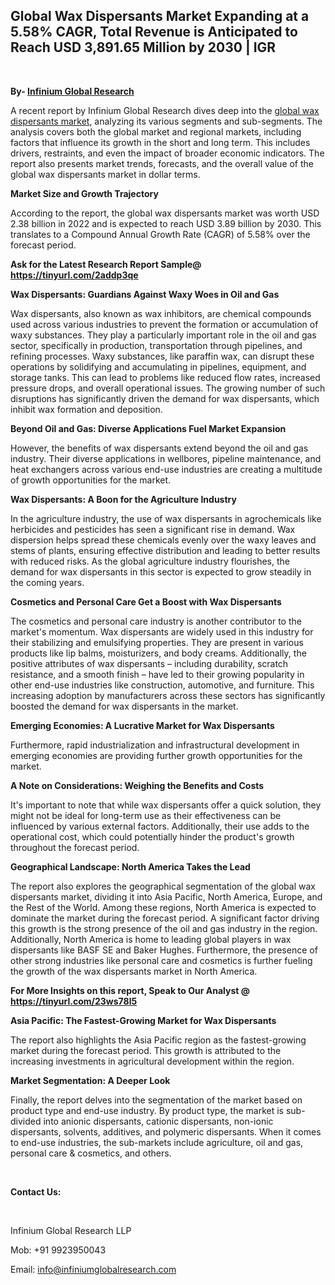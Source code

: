 <h2><strong>Global Wax Dispersants Market Expanding at a 5.58% CAGR, Total Revenue is Anticipated to Reach USD 3,891.65 Million by 2030 | IGR</strong></h2>
<p>&nbsp;</p>
<p><strong>By- </strong><a href="https://www.infiniumglobalresearch.com"><strong>Infinium Global Research</strong></a></p>
<p>A recent report by Infinium Global Research dives deep into the <a href="https://www.infiniumglobalresearch.com/market-reports/global-wax-dispersants-market">global wax dispersants market</a>, analyzing its various segments and sub-segments. The analysis covers both the global market and regional markets, including factors that influence its growth in the short and long term. This includes drivers, restraints, and even the impact of broader economic indicators. The report also presents market trends, forecasts, and the overall value of the global wax dispersants market in dollar terms.</p>
<p><strong>Market Size and Growth Trajectory</strong></p>
<p>According to the report, the global wax dispersants market was worth USD 2.38 billion in 2022 and is expected to reach USD 3.89 billion by 2030. This translates to a Compound Annual Growth Rate (CAGR) of 5.58% over the forecast period.</p>
<p><strong>Ask for the Latest Research Report Sample@ </strong><a href="https://tinyurl.com/2addp3qe"><strong>https://tinyurl.com/2addp3qe</strong></a></p>
<p><strong>Wax Dispersants: Guardians Against Waxy Woes in Oil and Gas</strong></p>
<p>Wax dispersants, also known as wax inhibitors, are chemical compounds used across various industries to prevent the formation or accumulation of waxy substances. They play a particularly important role in the oil and gas sector, specifically in production, transportation through pipelines, and refining processes. Waxy substances, like paraffin wax, can disrupt these operations by solidifying and accumulating in pipelines, equipment, and storage tanks. This can lead to problems like reduced flow rates, increased pressure drops, and overall operational issues. The growing number of such disruptions has significantly driven the demand for wax dispersants, which inhibit wax formation and deposition.</p>
<p><strong>Beyond Oil and Gas: Diverse Applications Fuel Market Expansion</strong></p>
<p>However, the benefits of wax dispersants extend beyond the oil and gas industry. Their diverse applications in wellbores, pipeline maintenance, and heat exchangers across various end-use industries are creating a multitude of growth opportunities for the market.</p>
<p><strong>Wax Dispersants: A Boon for the Agriculture Industry</strong></p>
<p>In the agriculture industry, the use of wax dispersants in agrochemicals like herbicides and pesticides has seen a significant rise in demand. Wax dispersion helps spread these chemicals evenly over the waxy leaves and stems of plants, ensuring effective distribution and leading to better results with reduced risks. As the global agriculture industry flourishes, the demand for wax dispersants in this sector is expected to grow steadily in the coming years.</p>
<p><strong>Cosmetics and Personal Care Get a Boost with Wax Dispersants</strong></p>
<p>The cosmetics and personal care industry is another contributor to the market's momentum. Wax dispersants are widely used in this industry for their stabilizing and emulsifying properties. They are present in various products like lip balms, moisturizers, and body creams. Additionally, the positive attributes of wax dispersants &ndash; including durability, scratch resistance, and a smooth finish &ndash; have led to their growing popularity in other end-use industries like construction, automotive, and furniture. This increasing adoption by manufacturers across these sectors has significantly boosted the demand for wax dispersants in the market.</p>
<p><strong>Emerging Economies: A Lucrative Market for Wax Dispersants</strong></p>
<p>Furthermore, rapid industrialization and infrastructural development in emerging economies are providing further growth opportunities for the market.</p>
<p><strong>A Note on Considerations: Weighing the Benefits and Costs</strong></p>
<p>It's important to note that while wax dispersants offer a quick solution, they might not be ideal for long-term use as their effectiveness can be influenced by various external factors. Additionally, their use adds to the operational cost, which could potentially hinder the product's growth throughout the forecast period.</p>
<p><strong>Geographical Landscape: North America Takes the Lead</strong></p>
<p>The report also explores the geographical segmentation of the global wax dispersants market, dividing it into Asia Pacific, North America, Europe, and the Rest of the World. Among these regions, North America is expected to dominate the market during the forecast period. A significant factor driving this growth is the strong presence of the oil and gas industry in the region. Additionally, North America is home to leading global players in wax dispersants like BASF SE and Baker Hughes. Furthermore, the presence of other strong industries like personal care and cosmetics is further fueling the growth of the wax dispersants market in North America.</p>
<p><strong>For More Insights on this report, Speak to Our Analyst @ </strong><a href="https://tinyurl.com/23ws78l5"><strong>https://tinyurl.com/23ws78l5</strong></a></p>
<p><strong>Asia Pacific: The Fastest-Growing Market for Wax Dispersants</strong></p>
<p>The report also highlights the Asia Pacific region as the fastest-growing market during the forecast period. This growth is attributed to the increasing investments in agricultural development within the region.</p>
<p><strong>Market Segmentation: A Deeper Look</strong></p>
<p>Finally, the report delves into the segmentation of the market based on product type and end-use industry. By product type, the market is sub-divided into anionic dispersants, cationic dispersants, non-ionic dispersants, solvents, additives, and polymeric dispersants. When it comes to end-use industries, the sub-markets include agriculture, oil and gas, personal care &amp; cosmetics, and others.</p>
<p>&nbsp;</p>
<p><strong>Contact Us:</strong></p>
<p>&nbsp;</p>
<p>Infinium Global Research LLP</p>
<p>Mob: +91 9923950043</p>
<p>Email: <a href="mailto:info@infiniumglobalresearch.com">info@infiniumglobalresearch.com</a></p>
